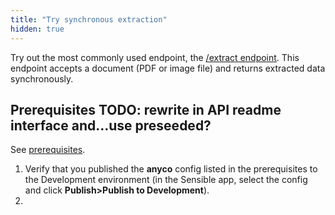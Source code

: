 ```yaml
---
title: "Try synchronous extraction"
hidden: true
---
```




Try out the most commonly used endpoint, the  [/extract endpoint](https://sensiblehq.readme.io/reference#rate-confirmations). This endpoint accepts a document (PDF or image file) and returns extracted data synchronously. 

Prerequisites TODO: rewrite in API readme interface and...use preseeded?
---

See [prerequisites](doc:api-tutorial#prerequisites).


1. Verify that you published the **anyco** config listed in the prerequisites to the Development environment (in the Sensible app, select the config and click **Publish>Publish to Development**).
1. 

